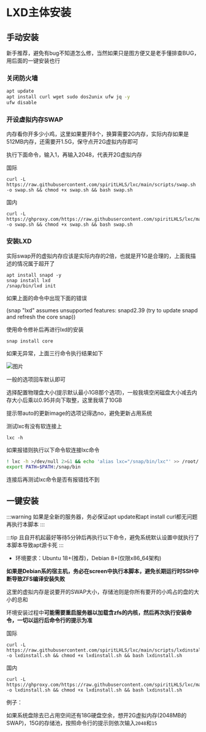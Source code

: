 # LXD主体安装

## 手动安装

新手推荐，避免有bug不知道怎么修，当然如果只是图方便又是老手懂排查BUG，用后面的一键安装也行

### 关闭防火墙

```bash
apt update
apt install curl wget sudo dos2unix ufw jq -y
ufw disable
```

### 开设虚拟内存SWAP

内存看你开多少小鸡，这里如果要开8个，换算需要2G内存，实际内存如果是512MB内存，还需要开1.5G，保守点开2G虚拟内存即可

执行下面命令，输入1，再输入2048，代表开2G虚拟内存

国际

```shell
curl -L https://raw.githubusercontent.com/spiritLHLS/lxc/main/scripts/swap.sh -o swap.sh && chmod +x swap.sh && bash swap.sh
```

国内

```shell
curl -L https://ghproxy.com/https://raw.githubusercontent.com/spiritLHLS/lxc/main/scripts/swap.sh -o swap.sh && chmod +x swap.sh && bash swap.sh
```

### 安装LXD

实际swap开的虚拟内存应该是实际内存的2倍，也就是开1G是合理的，上面我描述的情况属于超开了

```
apt install snapd -y
snap install lxd
/snap/bin/lxd init
```

如果上面的命令中出现下面的错误

(snap "lxd" assumes unsupported features: snapd2.39 (try to update snapd and refresh the core snap))

使用命令修补后再进行lxd的安装

```
snap install core
```

如果无异常，上面三行命令执行结果如下

![图片](https://user-images.githubusercontent.com/103393591/233270028-5a43d0f7-45f5-4175-969e-d4d182cb877a.png)

一般的选项回车默认即可

选择配置物理盘大小(提示默认最小1GB那个选项)，一般我填空闲磁盘大小减去内存大小后乘以0.95并向下取整，这里我填了10GB

提示带auto的更新image的选项记得选no，避免更新占用系统

测试lxc有没有软连接上

```
lxc -h
```

如果报错则执行以下命令软连接lxc命令

```bash
! lxc -h >/dev/null 2>&1 && echo 'alias lxc="/snap/bin/lxc"' >> /root/.bashrc && source /root/.bashrc
export PATH=$PATH:/snap/bin
```

连接后再测试lxc命令是否有报错找不到

## 一键安装

:::warning
如果是全新的服务器，务必保证apt update和apt install curl都无问题再执行本脚本
:::

:::tip
且自开机起最好等待5分钟后再执行以下命令，避免系统默认设置中就执行了本脚本导致apt源卡死
:::

- 环境要求：Ubuntu 18+(推荐)，Debian 8+(仅限x86_64架构)

**如果是Debian系的宿主机，务必在screen中执行本脚本，避免长期运行时SSH中断导致ZFS编译安装失败**

这里的虚拟内存是说要开的SWAP大小，存储池则是你所有要开的小鸡占的盘的大小的总和

环境安装过程中**可能需要重启服务器以加载含zfs的内核，然后再次执行安装命令，一切以运行后命令行的提示为准**

国际

```shell
curl -L https://raw.githubusercontent.com/spiritLHLS/lxc/main/scripts/lxdinstall.sh -o lxdinstall.sh && chmod +x lxdinstall.sh && bash lxdinstall.sh
```

国内

```shell
curl -L https://ghproxy.com/https://raw.githubusercontent.com/spiritLHLS/lxc/main/scripts/lxdinstall.sh -o lxdinstall.sh && chmod +x lxdinstall.sh && bash lxdinstall.sh
```

例子：

如果系统盘除去已占用空间还有18G硬盘空余，想开2G虚拟内存(2048MB的SWAP)，15G的存储池，按照命令行的提示则依次输入```2048```和```15```
